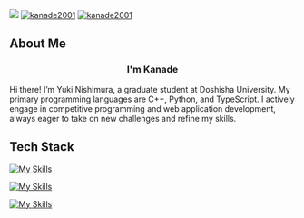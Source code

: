 ![](https://komarev.com/ghpvc/?username=kanade2001)
[![kanade2001](https://img.shields.io/endpoint?url=https%3A%2F%2Fatcoder-badges.now.sh%2Fapi%2Fatcoder%2Fjson%2Fkanade2001)](https://atcoder.jp/users/kanade2001)
[![kanade2001](https://img.shields.io/endpoint?url=https%3A%2F%2Fatcoder-badges.now.sh%2Fapi%2Fcodeforces%2Fjson%2Fkanade2001)](https://codeforces.com/profile/kanade2001)



## About Me
<div align="center">
  <h3> I'm Kanade </h3>
</div>

Hi there!
I’m Yuki Nishimura, a graduate student at Doshisha University. 
My primary programming languages are C++, Python, and TypeScript. 
I actively engage in competitive programming and web application development, always eager to take on new challenges and refine my skills.

## Tech Stack

[![My Skills](https://skillicons.dev/icons?i=cpp,c,cs,js,ts,css,html,nodejs)](https://skillicons.dev)

[![My Skills](https://skillicons.dev/icons?i=react,django)](https://skillicons.dev)

[![My Skills](https://skillicons.dev/icons?i=docker,linux,notion,raspberrypi)](https://skillicons.dev)
